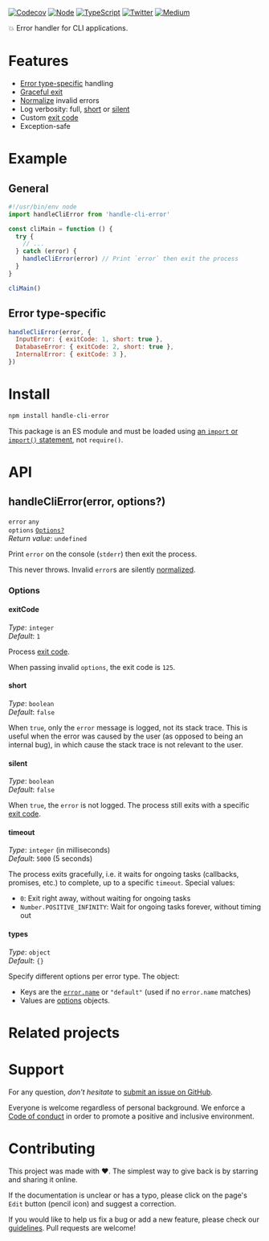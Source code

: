 [![Codecov](https://img.shields.io/codecov/c/github/ehmicky/handle-cli-error.svg?label=tested&logo=codecov)](https://codecov.io/gh/ehmicky/handle-cli-error)
[![Node](https://img.shields.io/node/v/handle-cli-error.svg?logo=node.js)](https://www.npmjs.com/package/handle-cli-error)
[![TypeScript](https://img.shields.io/badge/-typed-brightgreen?logo=typescript&colorA=gray)](/src/main.d.ts)
[![Twitter](https://img.shields.io/badge/%E2%80%8B-twitter-brightgreen.svg?logo=twitter)](https://twitter.com/intent/follow?screen_name=ehmicky)
[![Medium](https://img.shields.io/badge/%E2%80%8B-medium-brightgreen.svg?logo=medium)](https://medium.com/@ehmicky)

💥 Error handler for CLI applications.

# Features

- [Error type-specific](#types) handling
- [Graceful exit](#timeout)
- [Normalize](https://github.com/ehmicky/normalize-exception) invalid errors
- Log verbosity: full, [short](#short) or [silent](#silent)
- Custom [exit code](#exitcode)
- Exception-safe

# Example

## General

```js
#!/usr/bin/env node
import handleCliError from 'handle-cli-error'

const cliMain = function () {
  try {
    // ...
  } catch (error) {
    handleCliError(error) // Print `error` then exit the process
  }
}

cliMain()
```

## Error type-specific

```js
handleCliError(error, {
  InputError: { exitCode: 1, short: true },
  DatabaseError: { exitCode: 2, short: true },
  InternalError: { exitCode: 3 },
})
```

# Install

```bash
npm install handle-cli-error
```

This package is an ES module and must be loaded using
[an `import` or `import()` statement](https://gist.github.com/sindresorhus/a39789f98801d908bbc7ff3ecc99d99c),
not `require()`.

# API

## handleCliError(error, options?)

`error` `any`\
`options` [`Options?`](#options)\
_Return value_: `undefined`

Print `error` on the console (`stderr`) then exit the process.

This never throws. Invalid `error`s are silently
[normalized](https://github.com/ehmicky/normalize-exception).

### Options

#### exitCode

_Type_: `integer`\
_Default_: `1`

Process [exit code](https://en.wikipedia.org/wiki/Exit_status).

When passing invalid `options`, the exit code is `125`.

#### short

_Type_: `boolean`\
_Default_: `false`

When `true`, only the `error` message is logged, not its stack trace. This is
useful when the error was caused by the user (as opposed to being an internal
bug), in which cause the stack trace is not relevant to the user.

#### silent

_Type_: `boolean`\
_Default_: `false`

When `true`, the `error` is not logged. The process still exits with a specific
[exit code](#exitcode).

#### timeout

_Type_: `integer` (in milliseconds)\
_Default_: `5000` (5 seconds)

The process exits gracefully, i.e. it waits for ongoing tasks (callbacks,
promises, etc.) to complete, up to a specific `timeout`. Special values:

- `0`: Exit right away, without waiting for ongoing tasks
- `Number.POSITIVE_INFINITY`: Wait for ongoing tasks forever, without timing out

#### types

_Type_: `object`\
_Default_: `{}`

Specify different options per error type. The object:

- Keys are the
  [`error.name`](https://developer.mozilla.org/en-US/docs/Web/JavaScript/Reference/Global_Objects/Error/name)
  or `"default"` (used if no `error.name` matches)
- Values are [options](#options) objects.

# Related projects

# Support

For any question, _don't hesitate_ to [submit an issue on GitHub](../../issues).

Everyone is welcome regardless of personal background. We enforce a
[Code of conduct](CODE_OF_CONDUCT.md) in order to promote a positive and
inclusive environment.

# Contributing

This project was made with ❤️. The simplest way to give back is by starring and
sharing it online.

If the documentation is unclear or has a typo, please click on the page's `Edit`
button (pencil icon) and suggest a correction.

If you would like to help us fix a bug or add a new feature, please check our
[guidelines](CONTRIBUTING.md). Pull requests are welcome!

<!-- Thanks go to our wonderful contributors: -->

<!-- ALL-CONTRIBUTORS-LIST:START -->
<!-- prettier-ignore -->
<!--
<table><tr><td align="center"><a href="https://twitter.com/ehmicky"><img src="https://avatars2.githubusercontent.com/u/8136211?v=4" width="100px;" alt="ehmicky"/><br /><sub><b>ehmicky</b></sub></a><br /><a href="https://github.com/ehmicky/handle-cli-error/commits?author=ehmicky" title="Code">💻</a> <a href="#design-ehmicky" title="Design">🎨</a> <a href="#ideas-ehmicky" title="Ideas, Planning, & Feedback">🤔</a> <a href="https://github.com/ehmicky/handle-cli-error/commits?author=ehmicky" title="Documentation">📖</a></td></tr></table>
 -->
<!-- ALL-CONTRIBUTORS-LIST:END -->
